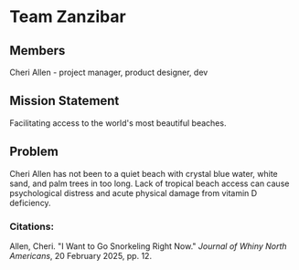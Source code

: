 # Team Zanzibar 

## Members 

Cheri Allen - project manager, product designer, dev

## Mission Statement

Facilitating access to the world's most beautiful beaches.

## Problem

Cheri Allen has not been to a quiet beach with crystal blue water, white sand, and palm trees in too long. Lack of tropical beach access can cause psychological distress and acute physical damage from vitamin D deficiency. 

### Citations:

Allen, Cheri. "I Want to Go Snorkeling Right Now." <i>Journal of Whiny North Americans</i>, 20 February 2025, pp. 12.
